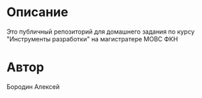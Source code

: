 # Описание 

Это публичный репозиторий для домашнего задания по курсу "Инструменты разработки" на магистратере МОВС ФКН 


# Автор 

Бородин Алексей
